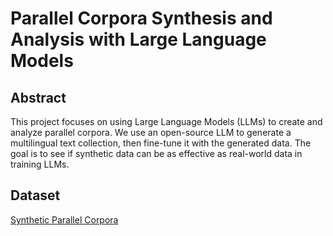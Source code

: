 # Parallel Corpora Synthesis and Analysis with Large Language Models

## Abstract
This project focuses on using Large Language Models (LLMs) to create and analyze parallel corpora. We use an open-source LLM to generate a multilingual text collection, then fine-tune it with the generated data. The goal is to see if synthetic data can be as effective as real-world data in training LLMs.

## Dataset
[Synthetic Parallel Corpora](https://huggingface.co/datasets/jaymanvirk/synthetic_parallel_corpora)

